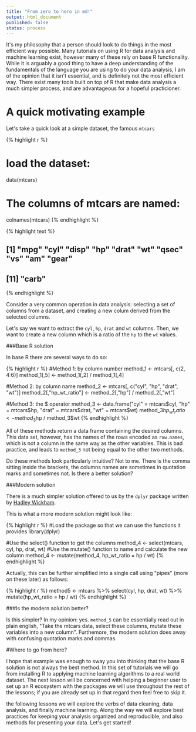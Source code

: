 ```yaml
---
title: "From zero to hero in md!"
output: html_document
published: false
status: process
---
```


It's my philosophy that a person should look to do things in the most efficient way possible. Many tutorials on using R for data analysis and machine learning exist, however many of these rely on base R functionality. While it is arguably a good thing to have a deep understanding of the fundamentals of the language you are using to do your data analysis, I am of the opinion that it isn't essential, and is definitely not the most efficient way. There exist many tools built on top of R that make data analysis a much simpler process, and are advantageous for a hopeful practicioner.

# A quick motivating example

Let's take a quick look at a simple dataset, the famous `mtcars`


{% highlight r %}
# load the dataset:
data(mtcars)
# The columns of mtcars are named:
colnames(mtcars)
{% endhighlight %}



{% highlight text %}
##  [1] "mpg"  "cyl"  "disp" "hp"   "drat" "wt"   "qsec" "vs"   "am"   "gear"
## [11] "carb"
{% endhighlight %}

Consider a very common operation in data analysis: selecting a set of columns from a dataset, and creating a new colum derived from the selected columns.

Let's say we want to extract the `cyl`, `hp`, `drat` and `wt` columns. Then, we want to create a new column which is a ratio of the `hp` to the `wt` values.

###Base R solution

In base R there are several ways to do so:


{% highlight r %}
#Method 1: by column number
method_1 <- mtcars[, c(2, 4:6)]
method_1[,5] <- method_1[,2] / method_1[,4]

#Method 2: by column name
method_2 <- mtcars[, c("cyl", "hp", "drat", "wt")]
method_2[,"hp_wt_ratio"] <- method_2[,"hp"] / method_2[,"wt"]

#Method 3: the $ operator
method_3 <- data.frame("cyl" = mtcars$cyl, "hp" = mtcars$hp, "drat" = mtcars$drat, "wt" = mtcars$wt)
method_3$hp_wt_ratio <- method_3$hp / method_3$wt 
{% endhighlight %}

All of these methods return a data frame containing the desired columns. This data set, however, has the names of the rows encoded as `row.names`, which is not a column in the same way as the other variables. This is bad practice, and leads to `method_3` not being equal to the other two methods.

Do these methods look particularly intuitive? Not to me. There is the comma sitting inside the brackets, the columns names are sometimes in quotation marks and sometimes not. Is there a better solution?

###Modern solution

There is a much simpler solution offered to us by the `dplyr` package written by [Hadley Wickham](http://had.co.nz/). 

This is what a more modern solution might look like:


{% highlight r %}
#Load the package so that we can use the functions it provides
library(dplyr)

#Use the select() function to get the columns
method_4 <- select(mtcars, cyl, hp, drat, wt)
#Use the mutate() function to name and calculate the new column
method_4 <- mutate(method_4, hp_wt_ratio = hp / wt)
{% endhighlight %}

Actually, this can be further simplified into a single call using "pipes" (more on these later) as follows:


{% highlight r %}
method5 <- mtcars %>% 
  select(cyl, hp, drat, wt) %>%
  mutate(hp_wt_ratio = hp / wt)
{% endhighlight %}

###Is the modern solution better?

Is this simpler? In my opinion: yes. `method_5` can be essentially read out in plain english, "Take the mtcars data, select these columns, mutate these variables into a new column". Furthemore, the modern solution does away with confusing quotation marks and commas.

#Where to go from here?

I hope that example was enough to sway you into thinking that the base R solution is not always the best method.
In this set of tutorials we will go from installing R to applying machine learning algorithms to a real world dataset. The next lesson will be concerned with helping a beginner user to set up an R ecosystem with the packages we will use throughout the rest of the lessons; if you are already set up in that regard then feel free to skip it. 

the following lessons we will explore the verbs of data cleaning, data analysis, and finally machine learning. Along the way we will explore best practices for keeping your analysis organized and reproducible, and also methods for presenting your data. Let's get started!

